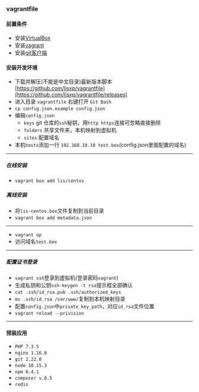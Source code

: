 ### vagrantfile

#### 前置条件

- 安装[VirtualBox](https://www.virtualbox.org/wiki/Downloads)
- 安装[vagrant](https://www.vagrantup.com/downloads.html)
- 安装[git客户端](https://git-scm.com/downloads)

#### 安装开发环境

- 下载并解压(不能是中文目录)最新版本脚本 [https://github.com/lisxp/vagrantfile](https://github.com/lisxp/vagrantfile/releases)
- 进入目录 `vagrantfile` 右键打开 `Git Bash`
- `cp config.json.example config.json`
- 编辑`config.json`
    - `keys` git 仓库的`ssh`秘钥，用`http https`连接可忽略直接删除
    - `folders` 共享文件夹，本机映射到虚拟机
    - `sites` 配置域名
- 本机`hosts`添加一行 `192.168.10.10 test.box`(config.json里面配置的域名)

---
##### 在线安装
- `vagrant box add lis/centos`

##### 离线安装
- 将`lis-centos.box`文件复制到当前目录
- `vagrant box add metadata.json`

---

- `vagrant up`
- 访问域名`test.box`



---

##### 配置证书登录

- `vagrant ssh`登录到虚拟机(登录密码`vagrant`)
- 生成私钥和公钥`ssh-keygen -t rsa`提示框全部确认
- `cat .ssh/id_rsa.pub .ssh/authorized_keys`
- `mv .ssh/id_rsa /var/www/`复制到本机映射目录
- 配置`config.json`中`private_key_path`，对应`id_rsa`文件位置
- `vagrant reload --privision`



---

#### 预装应用

- `PHP 7.3.5`
- `nginx 1.16.0`
- `git 2.22.0`
- `node 10.15.3`
- `npm 6.4.1`
- `composer v.8.5`
- `redis`
